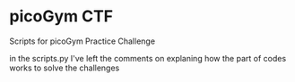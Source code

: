 # picoGym CTF
 Scripts for picoGym Practice Challenge


in the scripts.py I've left the comments on explaning how the part of codes works to solve the challenges
